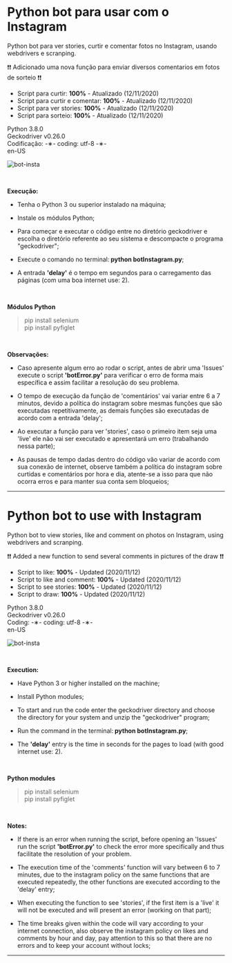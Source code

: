 # Python bot para usar com o Instagram

Python bot para ver stories, curtir e comentar fotos no Instagram, usando webdrivers e scranping.

❗❗ Adicionado uma nova função para enviar diversos comentarios em fotos de sorteio ❗❗

* Script para curtir: <strong>100%</strong> - Atualizado (12/11/2020)</br>
* Script para curtir e comentar: <strong>100%</strong> - Atualizado (12/11/2020)</br>
* Script para ver stories: <strong>100%</strong> - Atualizado (12/11/2020)</br>
* Script para sorteio: <strong>100%</strong> - Atualizado (12/11/2020)

Python 3.8.0 </br>
Geckodriver v0.26.0 </br>
Codificação: -&lowast;- coding: utf-8 -&lowast;- </br>
en-US </br>

![bot-insta](https://github.com/alpdias/bot-python-instagram/blob/master/img/bot-insta.png)

</br>

<strong>Execução:</strong>
  
* Tenha o Python 3 ou superior instalado na máquina;

* Instale os módulos Python;

* Para começar e executar o código entre no diretório geckodriver e escolha o diretório referente ao seu sistema e descompacte o programa "geckodriver";

* Execute o comando no terminal:<strong> python botInstagram.py</strong>;

* A entrada <strong>'delay'</strong> é o tempo em segundos para o carregamento das páginas (com uma boa internet use: 2).

</br>
  
<strong>Módulos Python</strong>

 > pip install selenium </br>
 > pip install pyfiglet </br>
 
 </br>
 
<strong>Observações:</strong>

* Caso apresente algum erro ao rodar o script, antes de abrir uma 'Issues' execute o script <strong>'botError.py'</strong> para verificar o erro de forma mais específica e assim facilitar a resolução do seu problema. 

* O tempo de execução da função de 'comentários' vai variar entre 6 a 7 minutos, devido a política do instagram sobre mesmas funções que são executadas repetitivamente, as demais funções são executadas de acordo com a entrada 'delay';

* Ao executar a função para ver 'stories', caso o primeiro item seja uma 'live' ele não vai ser executado e apresentará um erro (trabalhando nessa parte);
 
* As pausas de tempo dadas dentro do código vão variar de acordo com sua conexão de internet, observe também a política do instagram sobre curtidas e comentários por hora e dia, atente-se a isso para que não ocorra erros e para manter sua conta sem bloqueios;
 
----------------------------------------------------------------------------------------------------------------------

# Python bot to use with Instagram

Python bot to view stories, like and comment on photos on Instagram, using webdrivers and scranping.

❗❗ Added a new function to send several comments in pictures of the draw ❗❗

* Script to like: <strong>100%</strong> - Updated (2020/11/12)</br>
* Script to like and comment: <strong>100%</strong> - Updated (2020/11/12)</br>
* Script to see stories: <strong>100%</strong> - Updated (2020/11/12)</br>
* Script to draw: <strong>100%</strong> - Updated (2020/11/12)

Python 3.8.0 </br>
Geckodriver v0.26.0 </br>
Coding: -&lowast;- coding: utf-8 -&lowast;- </br>
en-US </br>

![bot-insta](https://github.com/alpdias/bot-python-instagram/blob/master/img/bot-insta.png)

</br>

<strong>Execution:</strong>
  
* Have Python 3 or higher installed on the machine;

* Install Python modules;

* To start and run the code enter the geckodriver directory and choose the directory for your system and unzip the "geckodriver" program;

* Run the command in the terminal:<strong> python botInstagram.py</strong>;

* The <strong>'delay'</strong> entry is the time in seconds for the pages to load (with good internet use: 2).

</br>
  
<strong>Python modules</strong>

 > pip install selenium </br>
 > pip install pyfiglet </br>
 
 </br>
 
<strong>Notes:</strong>

* If there is an error when running the script, before opening an 'Issues' run the script <strong>'botError.py'</strong> to check the error more specifically and thus facilitate the resolution of your problem.

* The execution time of the 'comments' function will vary between 6 to 7 minutes, due to the instagram policy on the same functions that are executed repeatedly, the other functions are executed according to the 'delay' entry;

* When executing the function to see 'stories', if the first item is a 'live' it will not be executed and will present an error (working on that part);
 
* The time breaks given within the code will vary according to your internet connection, also observe the instagram policy on likes and comments by hour and day, pay attention to this so that there are no errors and to keep your account without locks;

 ---------------------------------------------------------------------------------------------------------------------

